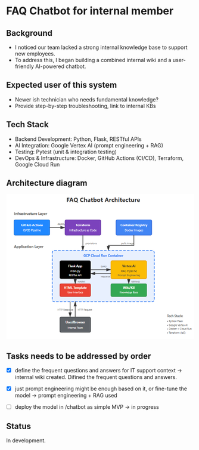 # FAQ Chatbot for internal member 

## Background

- I noticed our team lacked a strong internal knowledge base to support new employees.
- To address this, I began building a combined internal wiki and a user-friendly AI-powered chatbot.

## Expected user of this system

- Newer ish technician who needs fundamental knowledge?
- Provide step-by-step troubleshooting, link to internal KBs

## Tech Stack

- Backend Development: Python, Flask, RESTful APIs
- AI Integration: Google Vertex AI (prompt engineering + RAG)
- Testing: Pytest (unit & integration testing)
- DevOps & Infrastructure: Docker, GitHub Actions (CI/CD), Terraform, Google Cloud Run

## Architecture diagram
<img src="images/diagram_v1.png" alt="Alt text" width="800"/>


## Tasks needs to be addressed by order

-   [X] define the frequent questions and answers for IT support context -> internal wiki created. Difined the frequent questions and answers.
-   [X] just prompt engineering might be enough based on it, or fine-tune the model -> prompt engineering + RAG used
-   [ ] deploy the model in /chatbot as simple MVP -> in progress


## Status

In development.
